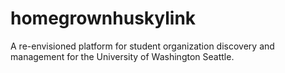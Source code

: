# homegrownhuskylink
A re-envisioned platform for student organization discovery and management for the University of Washington Seattle.
